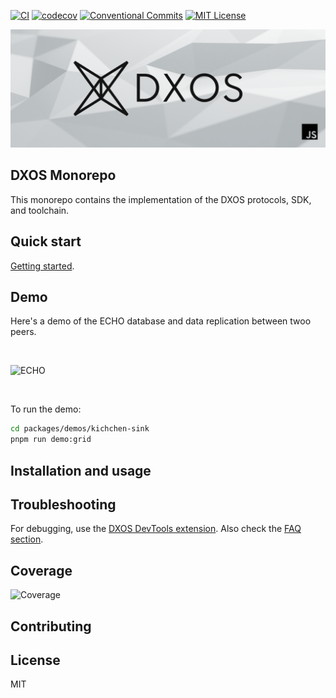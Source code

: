[![CI](https://img.shields.io/circleci/build/gh/dxos/dxos/main?style=flat&token=dfa4d4d2d6b8a794bcb5f5772096beb2006cdfa8)](https://circleci.com/gh/dxos/dxos)
[![codecov](https://codecov.io/gh/dxos/dxos/branch/main/graph/badge.svg?token=CLO9PHX2PQ)](https://codecov.io/gh/dxos/dxos)
[![Conventional Commits](https://img.shields.io/badge/Conventional%20Commits-1.0.0-yellow.svg?style=flat)](https://conventionalcommits.org)
[![MIT License](https://img.shields.io/npm/l/@dxos/client?style=flat)](https://github.com/dxos/dxos/blob/main/LICENSE)

![DXOS](./docs/docs/assets/images/github-repo-banner.png)

## DXOS Monorepo

This monorepo contains the implementation of the DXOS protocols, SDK, and toolchain.


## Quick start

[Getting started](./docs/docs/contributing/getting-started.md).


## Demo

Here's a demo of the ECHO database and data replication between twoo peers.

<br/>

![ECHO](https://user-images.githubusercontent.com/3523355/158708286-f9a8c5f1-83ed-4bac-ab9e-65ddb6861fe3.gif)

<br/>

To run the demo:

```bash
cd packages/demos/kichchen-sink
pnpm run demo:grid
```


## Installation and usage



## Troubleshooting

For debugging, use the [DXOS DevTools extension](./packages/sdk/devtools-extension/README.md).
Also check the [FAQ section](./docs/internal/getting-started.md#FAQ).


## Coverage

![Coverage](https://codecov.io/gh/dxos/dxos/branch/main/graphs/tree.svg?token=CLO9PHX2PQ)


## Contributing


## License

MIT
